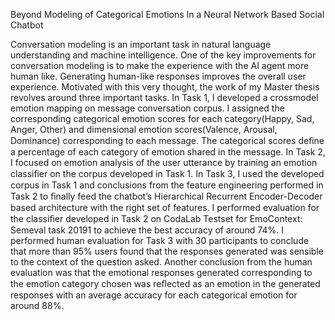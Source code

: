 
Beyond Modeling of Categorical Emotions In a Neural Network Based Social Chatbot 

Conversation modeling is an important task in natural language understanding and machine intelligence. One of the key improvements for conversation modeling is to make the experience with the AI agent more human like. Generating human-like responses improves the overall user experience. Motivated with this very thought, the work of my Master thesis revolves around three important tasks. In Task 1, I developed a crossmodel emotion mapping on message conversation corpus. I assigned the corresponding categorical emotion scores for each category(Happy, Sad, Anger, Other) and dimensional emotion scores(Valence, Arousal, Dominance) corresponding to each message. The categorical scores deﬁne a percentage of each category of emotion shared in the message. In Task 2, I focused on emotion analysis of the user utterance by training an emotion classiﬁer on the corpus developed in Task 1. In Task 3, I used the developed corpus in Task 1 and conclusions from the feature engineering performed in Task 2 to ﬁnally feed the chatbot’s Hierarchical Recurrent Encoder-Decoder based architecture with the right set of features. I performed evaluation for the classiﬁer developed in Task 2 on CodaLab Testset for EmoContext: Semeval task 20191 to achieve the best accuracy of around 74%. I performed human evaluation for Task 3 with 30 participants to conclude that more than 95% users found that the responses generated was sensible to the context of the question asked. Another conclusion from the human evaluation was that the emotional responses generated corresponding to the emotion category chosen was reﬂected as an emotion in the generated responses with an average accuracy for each categorical emotion for around 88%.
